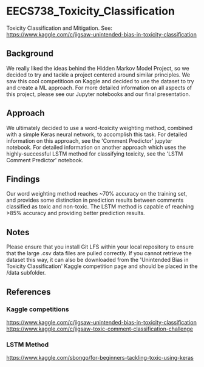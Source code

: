 # EECS738_Toxicity_Classification
Toxicity Classification and Mitigation. See: https://www.kaggle.com/c/jigsaw-unintended-bias-in-toxicity-classification

## Background
We really liked the ideas behind the Hidden Markov Model Project, so we decided to try and tackle a project centered around similar principles. We saw this cool competitioon on Kaggle and decided to use the dataset to try and create a ML approach. For more detailed information on all aspects of this project, please see our Jupyter notebooks and our final presentation.
## Approach
We ultimately decided to use a word-toxicity weighting method, combined with a simple Keras neural network, to accomplish this task. For detailed information on this approach, see the 'Comment Predictor' jupyter notebook. For detailed information on another approach which uses the highly-successful LSTM method for classifying toxicity, see the 'LSTM Comment Predictor' notebook.
## Findings
Our word weighting method reaches ~70% accuracy on the training set, and provides some distinction in prediction results between comments classified as toxic and non-toxic. The LSTM method is capable of reaching >85% accuracy and providing better prediction results.
## Notes
Please ensure that you install Git LFS within your local repository to ensure that the large .csv data files are pulled correctly. If you cannot retrieve the dataset this way, it can also be downloaded from the 'Unintended Bias in Toxicity Classification' Kaggle competition page and should be placed in the /data subfolder.

## References
### Kaggle competitions
https://www.kaggle.com/c/jigsaw-unintended-bias-in-toxicity-classification
https://www.kaggle.com/c/jigsaw-toxic-comment-classification-challenge
### LSTM Method
https://www.kaggle.com/sbongo/for-beginners-tackling-toxic-using-keras